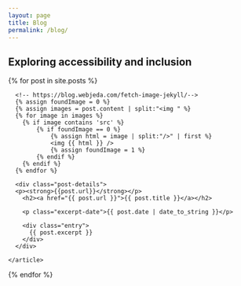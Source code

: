 ```yaml
---
layout: page
title: Blog
permalink: /blog/
---
```


## Exploring accessibility and inclusion

<!--You can also find an [archive of posts on my old site](https://incl.ca), going back to the early 2000's.-->

<div class="posts">
  {% for post in site.posts %}
    <article class="post">

      <!-- https://blog.webjeda.com/fetch-image-jekyll/-->
      {% assign foundImage = 0 %}
      {% assign images = post.content | split:"<img " %}
      {% for image in images %}
        {% if image contains 'src' %}
            {% if foundImage == 0 %}
                {% assign html = image | split:"/>" | first %}
                <img {{ html }} />
                {% assign foundImage = 1 %}
            {% endif %}
        {% endif %}
      {% endfor %}

      <div class="post-details">
      <p><strong>{{post.url}}</strong></p>
        <h2><a href="{{ post.url }}">{{ post.title }}</a></h2>

        <p class="excerpt-date">{{ post.date | date_to_string }}</p>
  
        <div class="entry">
          {{ post.excerpt }}
        </div>
      </div>

    </article>
  {% endfor %}
</div>

